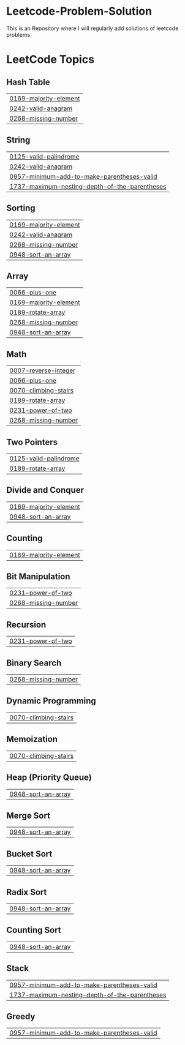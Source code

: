 # Leetcode-Problem-Solution
This is an Repository where I will regularly add solutions of leetcode problems.

<!---LeetCode Topics Start-->
# LeetCode Topics
## Hash Table
|  |
| ------- |
| [0169-majority-element](https://github.com/ronitsingh12/Leetcode-Problem-Solution/tree/master/0169-majority-element) |
| [0242-valid-anagram](https://github.com/ronitsingh12/Leetcode-Problem-Solution/tree/master/0242-valid-anagram) |
| [0268-missing-number](https://github.com/ronitsingh12/Leetcode-Problem-Solution/tree/master/0268-missing-number) |
## String
|  |
| ------- |
| [0125-valid-palindrome](https://github.com/ronitsingh12/Leetcode-Problem-Solution/tree/master/0125-valid-palindrome) |
| [0242-valid-anagram](https://github.com/ronitsingh12/Leetcode-Problem-Solution/tree/master/0242-valid-anagram) |
| [0957-minimum-add-to-make-parentheses-valid](https://github.com/ronitsingh12/Leetcode-Problem-Solution/tree/master/0957-minimum-add-to-make-parentheses-valid) |
| [1737-maximum-nesting-depth-of-the-parentheses](https://github.com/ronitsingh12/Leetcode-Problem-Solution/tree/master/1737-maximum-nesting-depth-of-the-parentheses) |
## Sorting
|  |
| ------- |
| [0169-majority-element](https://github.com/ronitsingh12/Leetcode-Problem-Solution/tree/master/0169-majority-element) |
| [0242-valid-anagram](https://github.com/ronitsingh12/Leetcode-Problem-Solution/tree/master/0242-valid-anagram) |
| [0268-missing-number](https://github.com/ronitsingh12/Leetcode-Problem-Solution/tree/master/0268-missing-number) |
| [0948-sort-an-array](https://github.com/ronitsingh12/Leetcode-Problem-Solution/tree/master/0948-sort-an-array) |
## Array
|  |
| ------- |
| [0066-plus-one](https://github.com/ronitsingh12/Leetcode-Problem-Solution/tree/master/0066-plus-one) |
| [0169-majority-element](https://github.com/ronitsingh12/Leetcode-Problem-Solution/tree/master/0169-majority-element) |
| [0189-rotate-array](https://github.com/ronitsingh12/Leetcode-Problem-Solution/tree/master/0189-rotate-array) |
| [0268-missing-number](https://github.com/ronitsingh12/Leetcode-Problem-Solution/tree/master/0268-missing-number) |
| [0948-sort-an-array](https://github.com/ronitsingh12/Leetcode-Problem-Solution/tree/master/0948-sort-an-array) |
## Math
|  |
| ------- |
| [0007-reverse-integer](https://github.com/ronitsingh12/Leetcode-Problem-Solution/tree/master/0007-reverse-integer) |
| [0066-plus-one](https://github.com/ronitsingh12/Leetcode-Problem-Solution/tree/master/0066-plus-one) |
| [0070-climbing-stairs](https://github.com/ronitsingh12/Leetcode-Problem-Solution/tree/master/0070-climbing-stairs) |
| [0189-rotate-array](https://github.com/ronitsingh12/Leetcode-Problem-Solution/tree/master/0189-rotate-array) |
| [0231-power-of-two](https://github.com/ronitsingh12/Leetcode-Problem-Solution/tree/master/0231-power-of-two) |
| [0268-missing-number](https://github.com/ronitsingh12/Leetcode-Problem-Solution/tree/master/0268-missing-number) |
## Two Pointers
|  |
| ------- |
| [0125-valid-palindrome](https://github.com/ronitsingh12/Leetcode-Problem-Solution/tree/master/0125-valid-palindrome) |
| [0189-rotate-array](https://github.com/ronitsingh12/Leetcode-Problem-Solution/tree/master/0189-rotate-array) |
## Divide and Conquer
|  |
| ------- |
| [0169-majority-element](https://github.com/ronitsingh12/Leetcode-Problem-Solution/tree/master/0169-majority-element) |
| [0948-sort-an-array](https://github.com/ronitsingh12/Leetcode-Problem-Solution/tree/master/0948-sort-an-array) |
## Counting
|  |
| ------- |
| [0169-majority-element](https://github.com/ronitsingh12/Leetcode-Problem-Solution/tree/master/0169-majority-element) |
## Bit Manipulation
|  |
| ------- |
| [0231-power-of-two](https://github.com/ronitsingh12/Leetcode-Problem-Solution/tree/master/0231-power-of-two) |
| [0268-missing-number](https://github.com/ronitsingh12/Leetcode-Problem-Solution/tree/master/0268-missing-number) |
## Recursion
|  |
| ------- |
| [0231-power-of-two](https://github.com/ronitsingh12/Leetcode-Problem-Solution/tree/master/0231-power-of-two) |
## Binary Search
|  |
| ------- |
| [0268-missing-number](https://github.com/ronitsingh12/Leetcode-Problem-Solution/tree/master/0268-missing-number) |
## Dynamic Programming
|  |
| ------- |
| [0070-climbing-stairs](https://github.com/ronitsingh12/Leetcode-Problem-Solution/tree/master/0070-climbing-stairs) |
## Memoization
|  |
| ------- |
| [0070-climbing-stairs](https://github.com/ronitsingh12/Leetcode-Problem-Solution/tree/master/0070-climbing-stairs) |
## Heap (Priority Queue)
|  |
| ------- |
| [0948-sort-an-array](https://github.com/ronitsingh12/Leetcode-Problem-Solution/tree/master/0948-sort-an-array) |
## Merge Sort
|  |
| ------- |
| [0948-sort-an-array](https://github.com/ronitsingh12/Leetcode-Problem-Solution/tree/master/0948-sort-an-array) |
## Bucket Sort
|  |
| ------- |
| [0948-sort-an-array](https://github.com/ronitsingh12/Leetcode-Problem-Solution/tree/master/0948-sort-an-array) |
## Radix Sort
|  |
| ------- |
| [0948-sort-an-array](https://github.com/ronitsingh12/Leetcode-Problem-Solution/tree/master/0948-sort-an-array) |
## Counting Sort
|  |
| ------- |
| [0948-sort-an-array](https://github.com/ronitsingh12/Leetcode-Problem-Solution/tree/master/0948-sort-an-array) |
## Stack
|  |
| ------- |
| [0957-minimum-add-to-make-parentheses-valid](https://github.com/ronitsingh12/Leetcode-Problem-Solution/tree/master/0957-minimum-add-to-make-parentheses-valid) |
| [1737-maximum-nesting-depth-of-the-parentheses](https://github.com/ronitsingh12/Leetcode-Problem-Solution/tree/master/1737-maximum-nesting-depth-of-the-parentheses) |
## Greedy
|  |
| ------- |
| [0957-minimum-add-to-make-parentheses-valid](https://github.com/ronitsingh12/Leetcode-Problem-Solution/tree/master/0957-minimum-add-to-make-parentheses-valid) |
<!---LeetCode Topics End-->